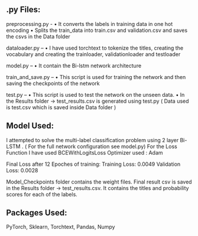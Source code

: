
## .py Files:

preprocessing.py -
•	It converts the labels in training data in one hot encoding 
•	Splits the train_data into train.csv and validation.csv and saves the csvs in the Data folder

dataloader.py –
•	I have used torchtext to tokenize the titles, creating the vocabulary and creating the trainloader, validationloader and testloader

model.py –
•	It contain the Bi-lstm network architecture 

train_and_save.py –
•	This script is used for training the network and then saving the checkpoints of the network

test.py – 
•	This script is used to test the network on the unseen data.
•	In the Results folder -> test_results.csv is generated using test.py ( Data used is test.csv which is saved inside Data folder )

## Model Used: 
I attempted to solve the multi-label classification problem using 2 layer Bi-LSTM . ( For the full network configuration see model.py)
For the Loss Function I have used BCEWithLogitsLoss
Optimizer used : Adam

Final Loss after 12 Epoches of training:
Training Loss: 0.0049
Validation Loss: 0.0028

Model_Checkpoints folder contains the weight files.
Final result csv is saved in the Results folder -> test_results.csv. It contains the titles and probability scores for each of the labels.

## Packages Used:
PyTorch, Sklearn, Torchtext, Pandas, Numpy
